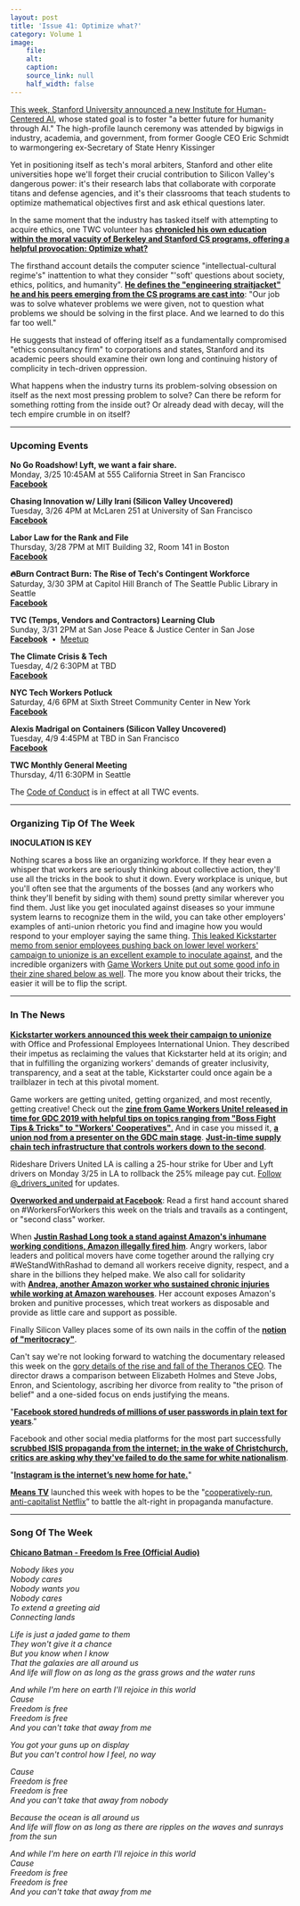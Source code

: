 ```yaml
---
layout: post
title: 'Issue 41: Optimize what?'
category: Volume 1
image:
    file: 
    alt: 
    caption: 
    source_link: null
    half_width: false
---
```


<!-- Content imported from: https://us11.campaign-archive.com/?e=dbff030191&u=194e57c175176cfd13007a197&id=d580325ec9 -->

[This week, Stanford University announced a new Institute for Human-Centered AI](https://medium.com/@techworkersco_79433/stanfords-newly-launched-institute-for-human-centered-artificial-intelligence-which-humans-is-it-882f85dfeb22), whose stated goal is to foster "a better future for humanity through AI." The high-profile launch ceremony was attended by bigwigs in industry, academia, and government, from former Google CEO Eric Schmidt to warmongering ex-Secretary of State Henry Kissinger

<!--excerpt-->

Yet in positioning itself as tech's moral arbiters, Stanford and other elite universities hope we'll forget their crucial contribution to Silicon Valley's dangerous power: it's their research labs that collaborate with corporate titans and defense agencies, and it's their classrooms that teach students to optimize mathematical objectives first and ask ethical questions later.
  
In the same moment that the industry has tasked itself with attempting to acquire&nbsp;ethics, one TWC volunteer has [**chronicled his own education within the moral vacuity of Berkeley and Stanford CS programs, offering a helpful&nbsp;provocation: Optimize what?**](https://communemag.com/optimize-what/)

The firsthand account&nbsp;details the computer science "intellectual-cultural regime's" inattention to what they consider "'soft'&nbsp;questions about society, ethics, politics, and humanity".&nbsp;[**He defines the "engineering straitjacket" he and his peers emerging from the CS programs are cast into**](https://communemag.com/optimize-what/): "Our job was to solve whatever problems we were given, not to question what problems we should be solving in the first place. And we learned to do this far too well."  
  
He suggests that instead of offering itself as a fundamentally compromised "ethics consultancy firm" to corporations and states, Stanford and its academic peers should examine their own long and continuing history of complicity in tech-driven oppression.  
  
What happens when the industry turns its problem-solving obsession on itself as the next most pressing problem to solve? Can there be reform for something rotting from the inside out? Or already dead with decay, will the tech empire crumble in on itself?

***

###  Upcoming Events

 **No Go Roadshow! Lyft, we want a fair share.**  
Monday, 3/25 10:45AM at&nbsp;555 California Street in San Francisco  
**[Facebook](https://www.facebook.com/events/300165187344029/)**

**Chasing Innovation w/ Lilly Irani (Silicon Valley Uncovered)**  
Tuesday, 3/26 4PM at McLaren 251 at University of San Francisco&nbsp;  
**[Facebook](https://www.facebook.com/events/378344896288408/)**  
  
**Labor Law for the Rank and File**  
Thursday, 3/28 7PM at MIT Building 32, Room 141 in Boston  
**[Facebook](https://www.facebook.com/events/2118787574834708/)**  
  
**🔥Burn Contract Burn: The Rise of Tech's Contingent Workforce**  
Saturday, 3/30 3PM at&nbsp;Capitol Hill Branch of The Seattle Public Library in Seattle  
[**Facebook**](https://www.facebook.com/events/304162906877287/)  
  
**TVC (Temps, Vendors and Contractors) Learning Club**  
Sunday, 3/31 2PM at San Jose Peace & Justice Center in San Jose  
[**Facebook**](https://www.facebook.com/events/787722754942574/)&nbsp; •&nbsp;&nbsp;[Meetup](https://www.meetup.com/Tech-Workers-Coalition/events/259587090/)  
  
**The Climate Crisis & Tech**  
Tuesday, 4/2 6:30PM at TBD&nbsp;  
[**Facebook**](https://www.facebook.com/events/296156404389221/)  
  
**NYC Tech Workers Potluck**  
Saturday, 4/6 6PM at Sixth Street Community Center in New York&nbsp;  
[**Facebook**](https://www.facebook.com/events/423252708431308/)  
  
**Alexis Madrigal on Containers (Silicon Valley Uncovered)**  
Tuesday, 4/9 4:45PM at TBD in San Francisco  
[**Facebook**](https://www.facebook.com/events/323858001806146/)  
  
**TWC Monthly General Meeting**  
Thursday, 4/11 6:30PM in Seattle

The [Code of Conduct](https://techworkerscoalition.org/community-guide/) is in effect at all TWC events.

***

###  Organizing Tip Of The Week

**INOCULATION IS KEY**  
  
Nothing scares a boss like an organizing workforce. If they hear even a whisper that workers are seriously thinking about collective action, they'll use all the tricks in the book to shut it down. Every workplace is unique, but you'll often see that the arguments of the bosses (and any workers who think they'll benefit by siding with them) sound pretty similar wherever you find them. Just like you get inoculated against diseases so your immune system learns to recognize them in the wild, you can take other employers' examples of anti-union rhetoric you find and imagine how you would respond to your employer saying the same thing. [This leaked Kickstarter memo from senior employees pushing back on lower level workers' campaign to unionize is an excellent example to inoculate against](https://gizmodo.com/leaked-memo-shows-kickstarter-senior-staffers-are-pushi-1833470597), and the incredible organizers with [Game Workers Unite put out some good info in their zine shared below as well](https://zines.gwumtl.com/boss-tactics/). The more you know about their tricks, the easier it will be to flip the script.

***

###  In The News

[**Kickstarter workers announced this week their campaign to unionize**](https://www.theverge.com/2019/3/19/18254995/kickstarter-unionizing-union-representation-inclusivity-transparency-tech-us-crowdfunding) with&nbsp;Office and Professional Employees International Union. They described their impetus as reclaiming the values that Kickstarter held at its origin; and that in fulfilling the organizing workers' demands of greater inclusivity, transparency, and a seat at the table, Kickstarter could once again be a trailblazer in tech at this pivotal moment.&nbsp;  
  
Game workers are getting united, getting organized, and most recently, getting creative! Check out the&nbsp;**[zine from Game Workers Unite! released in time for GDC 2019 with helpful tips on topics ranging from "Boss Fight Tips & Tricks" to "Workers' Cooperatives"](https://zines.gwumtl.com/unionfaqs-whats-a-game-worker)**[.](https://zines.gwumtl.com/unionfaqs-whats-a-game-worker)&nbsp;And in case you missed it, [**a union nod from a presenter on the GDC main stage**](https://twitter.com/GameWorkers/status/1108781885855948800). [**Just-in-time supply chain tech infrastructure that controls workers down to the second**](https://www.newyorker.com/science/elements/the-software-that-shapes-workers-lives).  
  
Rideshare Drivers United LA is calling a 25-hour strike for Uber and Lyft drivers on Monday 3/25 in LA to rollback the 25% mileage pay cut. [Follow @\_drivers\_united](https://twitter.com/_drivers_united) for updates.  
  
[**Overworked and underpaid at Facebook**](https://www.workersforworkers.org/camila/): Read a first hand account shared on #WorkersForWorkers this week on the trials and travails as a contingent, or "second class" worker.  
  
When [**Justin Rashad Long took a stand against Amazon's inhumane working conditions, Amazon illegally fired him**](https://www.nytimes.com/2019/03/20/business/economy/amazon-warehouse-labor.html). Angry workers, labor leaders and political movers have come together around the rallying cry #WeStandWithRashad to demand all workers receive dignity, respect, and a share in the billions they helped make. We also call for solidarity with&nbsp;[**Andrea, another Amazon worker who sustained chronic injuries while working at Amazon warehouses**](https://www.motherjones.com/politics/2019/03/amazon-workers-compensation-amcare-clinic-warehouse/). Her account&nbsp;exposes Amazon's broken and punitive processes, which treat workers as disposable and provide as little care and support as possible.  
  
Finally Silicon Valley places some of its own nails in the coffin of the [**notion of "meritocracy"**](https://www.fastcompany.com/40510522/meritocracy-doesnt-exist-and-believing-it-does-is-bad-for-you).&nbsp;  
  
Can't say we're not looking forward to watching the documentary released this week on the [gory details of the rise and fall of the Theranos CEO](https://www.cnet.com/news/hbo-theranos-docs-director-elizabeth-holmes-is-like-scientology-steve-jobs/). The director draws a comparison between Elizabeth Holmes and Steve Jobs, Enron, and Scientology, ascribing her divorce from reality to "the prison of belief" and a one-sided focus on ends justifying the means.  
  
"[**Facebook stored hundreds of millions of user passwords in plain text for years**](https://krebsonsecurity.com/2019/03/facebook-stored-hundreds-of-millions-of-user-passwords-in-plain-text-for-years/)."&nbsp;  
  
Facebook and other social media platforms for the most part successfully [**scrubbed ISIS propaganda from the internet; in the wake of Christchurch, critics are asking why they've failed to do the same for white nationalism**](https://www.buzzfeednews.com/article/ryanhatesthis/will-silicon-valley-treat-white-nationalism-as-terrorism).  
  
"[**Instagram is the internet’s new home for hate.**](https://www.theatlantic.com/technology/archive/2019/03/instagram-is-the-internets-new-home-for-hate/585382/)"&nbsp;  
  
**[Means TV](https://means.media/)** launched this week with hopes to be the&nbsp;"[cooperatively-run, anti-capitalist Netflix](https://theintercept.com/2019/03/21/means-tv-anti-capitalist-streaming-service/)” to battle the alt-right in propaganda manufacture.

***

###  Song Of The Week

**[Chicano Batman - Freedom Is Free (Official Audio)](https://www.youtube.com/watch?v=68ufG3G59H4)**  
  
_Nobody likes you_  
_Nobody cares_  
_Nobody wants you_  
_Nobody cares_  
_To extend a greeting aid_  
_Connecting lands_  

_Life is just a jaded game to them_  
_They won't give it a chance_  
_But you know when I know_  
_That the galaxies are all around us_  
_And life will flow on as long as the grass grows and the water runs_  

_And while I'm here on earth I'll rejoice in this world_  
_Cause_  
_Freedom is free_  
_Freedom is free_  
_And you can't take that away from me_  

_You got your guns up on display_  
_But you can't control how I feel, no way_  

_Cause_  
_Freedom is free_  
_Freedom is free_  
_And you can't take that away from nobody_  

_Because the ocean is all around us_  
_And life will flow on as long as there are ripples on the waves and sunrays from the sun_  

_And while I'm here on earth I'll rejoice in this world_  
_Cause_  
_Freedom is free_  
_Freedom is free_  
_And you can't take that away from me_
